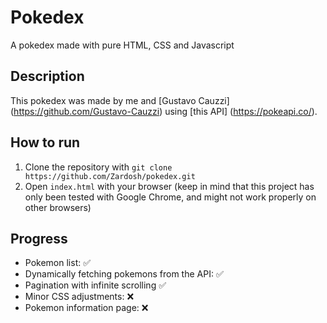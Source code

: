 # Pokedex 

A pokedex made with pure HTML, CSS and Javascript

## Description

This pokedex was made by me and [Gustavo Cauzzi] (https://github.com/Gustavo-Cauzzi) using [this API] (https://pokeapi.co/).

## How to run

1. Clone the repository with `git clone https://github.com/Zardosh/pokedex.git`
2. Open `index.html` with your browser (keep in mind that this project has only been tested with Google Chrome, and might not work properly on other browsers)

## Progress

- Pokemon list: :white_check_mark:
- Dynamically fetching pokemons from the API: :white_check_mark:
- Pagination with infinite scrolling :white_check_mark:
- Minor CSS adjustments: :x:
- Pokemon information page: :x: